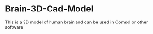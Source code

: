 # Brain-3D-Cad-Model

This is a 3D model of human brain and can be used in Comsol or other software
